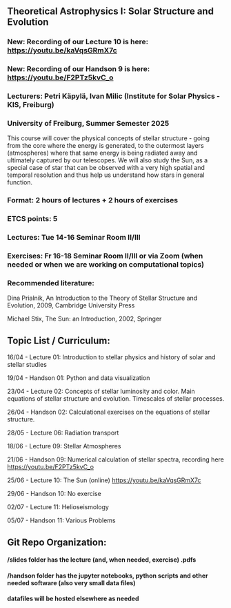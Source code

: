 ## Theoretical Astrophysics I: Solar Structure and Evolution

### New: Recording of our Lecture 10 is here: https://youtu.be/kaVqsGRmX7c

### New: Recording of our Handson 9 is here: https://youtu.be/F2PTz5kvC_o

### Lecturers: Petri Käpylä, Ivan Milic (Institute for Solar Physics - KIS, Freiburg)

### University of Freiburg, Summer Semester 2025

This course will cover the physical concepts of stellar structure - going from the core where the energy is generated, to the outermost layers (atmospheres) where that same energy is being radiated away and ultimately captured by our telescopes. We will also study the Sun, as a special case of star that can be observed with a very high spatial and temporal resolution and thus help us understand how stars in general function. 

### Format: 2 hours of lectures + 2 hours of exercises 

### ETCS points: 5 

### Lectures: Tue 14-16 Seminar Room II/III 

### Exercises: Fr 16-18 Seminar Room II/III or via Zoom (when needed or when we are working on computational topics) 

### Recommended literature: 

Dina Prialnik, An Introduction to the Theory of Stellar Structure and Evolution, 2009, Cambridge University Press 

Michael Stix, The Sun: an Introduction, 2002, Springer

## Topic List / Curriculum:

16/04 - Lecture 01: Introduction to stellar physics and history of solar and stellar studies

19/04 - Handson 01: Python and data visualization

23/04 - Lecture 02: Concepts of stellar luminosity and color. Main equations of stellar structure and evolution. Timescales of stellar processes. 

26/04 - Handson 02: Calculational exercises on the equations of stellar structure. 

28/05 - Lecture 06: Radiation transport

18/06 - Lecture 09: Stellar Atmospheres

21/06 - Handson 09: Numerical calculation of stellar spectra, recording here https://youtu.be/F2PTz5kvC_o

25/06 - Lecture 10: The Sun (online) https://youtu.be/kaVqsGRmX7c 

29/06 - Handson 10: No exercise

02/07 - Lecture 11: Helioseismology

05/07 - Handson 11: Various Problems 

## Git Repo Organization:

#### /slides folder has the lecture (and, when needed, exercise) .pdfs

#### /handson folder has the jupyter notebooks, python scripts and other needed software (also very small data files)

#### datafiles will be hosted elsewhere as needed 

